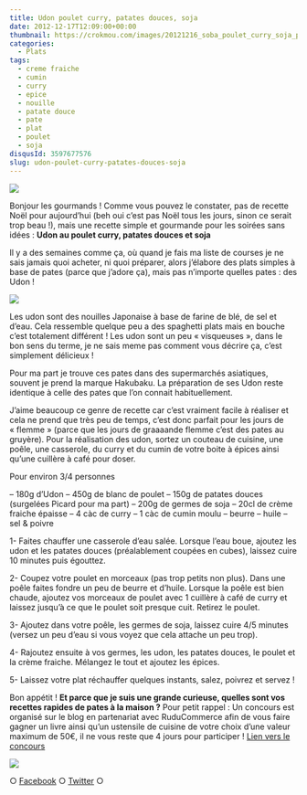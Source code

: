 ```yaml
---
title: Udon poulet curry, patates douces, soja
date: 2012-12-17T12:09:00+00:00
thumbnail: https://crokmou.com/images/20121216_soba_poulet_curry_soja_patate_douce_0008.jpg
categories:
  - Plats
tags:
  - creme fraiche
  - cumin
  - curry
  - epice
  - nouille
  - patate douce
  - pate
  - plat
  - poulet
  - soja
disqusId: 3597677576
slug: udon-poulet-curry-patates-douces-soja
---
```


[![](http://www.crokmou.com/wp-content/uploads/2012/12/20121216_soba_poulet_curry_soja_patate_douce_0008_bann-300x1791-300x179.jpg)](http://www.crokmou.com/wp-content/uploads/2012/12/20121216_soba_poulet_curry_soja_patate_douce_0008_bann-300x1791.jpg)

Bonjour les gourmands ! Comme vous pouvez le constater, pas de recette Noël pour aujourd’hui (beh oui c’est pas Noël tous les jours, sinon ce serait trop beau !), mais une recette simple et gourmande pour les soirées sans idées : **Udon au poulet curry, patates douces et soja**

Il y a des semaines comme ça, où quand je fais ma liste de courses je ne sais jamais quoi acheter, ni quoi préparer, alors j’élabore des plats simples à base de pates (parce que j’adore ça), mais pas n’importe quelles pates : des Udon !

![](http://www.crokmou.com/wp-content/uploads/2012/12/41QTmMPHWmL._SL500_SS500_1.jpg)

Les udon sont des nouilles Japonaise à base de farine de blé, de sel et d’eau. Cela ressemble quelque peu a des spaghetti plats mais en bouche c’est totalement différent ! Les udon sont un peu « visqueuses », dans le bon sens du terme, je ne sais meme pas comment vous décrire ça, c’est simplement délicieux !

Pour ma part je trouve ces pates dans des supermarchés asiatiques, souvent je prend la marque Hakubaku. La préparation de ses Udon reste identique à celle des pates que l’on connait habituellement.

J’aime beaucoup ce genre de recette car c’est vraiment facile à réaliser et cela ne prend que très peu de temps, c’est donc parfait pour les jours de « flemme » (parce que les jours de graaaande flemme c’est des pates au gruyère). Pour la réalisation des udon, sortez un couteau de cuisine, une poêle, une casserole, du curry et du cumin de votre boite à épices ainsi qu’une cuillère à café pour doser.

Pour environ 3/4 personnes

– 180g d’Udon
– 450g de blanc de poulet
– 150g de patates douces (surgelées Picard pour ma part)
– 200g de germes de soja
– 20cl de crème fraiche épaisse
– 4 càc de curry
– 1 càc de cumin moulu
– beurre
– huile
– sel & poivre

1- Faites chauffer une casserole d’eau salée. Lorsque l’eau boue, ajoutez les udon et les patates douces (préalablement coupées en cubes), laissez cuire 10 minutes puis égouttez.

2- Coupez votre poulet en morceaux (pas trop petits non plus). Dans une poêle faites fondre un peu de beurre et d’huile. Lorsque la poêle est bien chaude, ajoutez vos morceaux de poulet avec 1 cuillère à café de curry et laissez jusqu’à ce que le poulet soit presque cuit. Retirez le poulet.

3- Ajoutez dans votre poêle, les germes de soja, laissez cuire 4/5 minutes (versez un peu d’eau si vous voyez que cela attache un peu trop).

4- Rajoutez ensuite à vos germes, les udon, les patates douces, le poulet et la crème fraiche. Mélangez le tout et ajoutez les épices.

5- Laissez votre plat réchauffer quelques instants, salez, poivrez et servez !

Bon appétit ! **Et parce que je suis une grande curieuse, quelles sont vos recettes rapides de pates à la maison ?** Pour petit rappel : Un concours est organisé sur le blog en partenariat avec RuduCommerce afin de vous faire gagner un livre ainsi qu’un ustensile de cuisine de votre choix d’une valeur maximum de 50€, il ne vous reste que 4 jours pour participer ! [Lien vers le concours](http://www.crokmou.com/2012/12/concours-noel-rue-du-commerce.html)

![](http://multiply.com/mu/rikodewayne/image/1/photos/3/500x500/16/s-ramen-1.gif?et=BT7WzV773TPNSvis9ZkhMg&nmid=307202166)

○ [Facebook](https://www.facebook.com/crokmou.blog) ○ [Twitter](https://twitter.com/Crokmou) ○